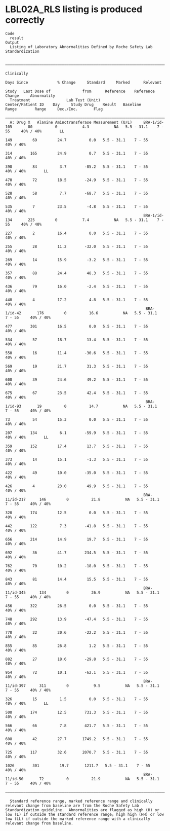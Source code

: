 # LBL02A_RLS listing is produced correctly

    Code
      result
    Output
      Listing of Laboratory Abnormalities Defined by Roche Safety Lab Standardization
      
      ——————————————————————————————————————————————————————————————————————————————————————————————————————————————————————————————————————————————————————————————————————————
                                                                                                                                                        Clinically              
                                                                                            Days Since             % Change     Standard     Marked      Relevant               
                                                                                   Study   Last Dose of              from      Reference    Reference     Change     Abnormality
      Treatment                Lab Test (Unit)                 Center/Patient ID    Day     Study Drug    Result   Baseline      Range        Range     Dec./Inc.       Flag    
      ——————————————————————————————————————————————————————————————————————————————————————————————————————————————————————————————————————————————————————————————————————————
      A: Drug X   Alanine Aminotransferase Measurement (U/L)     BRA-1/id-105       80          0           4.3           NA   5.5 - 31.1    7 - 55     40% / 40%        LL     
                                                                                    149         69         24.7          0.0   5.5 - 31.1    7 - 55     40% / 40%               
                                                                                    314        165         24.9          0.7   5.5 - 31.1    7 - 55     40% / 40%               
                                                                                    398         84          3.7        -85.2   5.5 - 31.1    7 - 55     40% / 40%        LL     
                                                                                    470         72         18.5        -24.9   5.5 - 31.1    7 - 55     40% / 40%               
                                                                                    528         58          7.7        -68.7   5.5 - 31.1    7 - 55     40% / 40%               
                                                                                    535         7          23.5         -4.8   5.5 - 31.1    7 - 55     40% / 40%               
                                                                 BRA-1/id-134       225         0           7.4           NA   5.5 - 31.1    7 - 55     40% / 40%               
                                                                                    227         2          16.4          0.0   5.5 - 31.1    7 - 55     40% / 40%               
                                                                                    255         28         11.2        -32.0   5.5 - 31.1    7 - 55     40% / 40%               
                                                                                    269         14         15.9         -3.2   5.5 - 31.1    7 - 55     40% / 40%               
                                                                                    357         88         24.4         48.3   5.5 - 31.1    7 - 55     40% / 40%               
                                                                                    436         79         16.0         -2.4   5.5 - 31.1    7 - 55     40% / 40%               
                                                                                    440         4          17.2          4.8   5.5 - 31.1    7 - 55     40% / 40%               
                                                                  BRA-1/id-42       176         0          16.6           NA   5.5 - 31.1    7 - 55     40% / 40%               
                                                                                    477        301         16.5          0.0   5.5 - 31.1    7 - 55     40% / 40%               
                                                                                    534         57         18.7         13.4   5.5 - 31.1    7 - 55     40% / 40%               
                                                                                    550         16         11.4        -30.6   5.5 - 31.1    7 - 55     40% / 40%               
                                                                                    569         19         21.7         31.3   5.5 - 31.1    7 - 55     40% / 40%               
                                                                                    608         39         24.6         49.2   5.5 - 31.1    7 - 55     40% / 40%               
                                                                                    675         67         23.5         42.4   5.5 - 31.1    7 - 55     40% / 40%               
                                                                  BRA-1/id-93       19          0          14.7           NA   5.5 - 31.1    7 - 55     40% / 40%               
                                                                                    73          54         15.3          0.0   5.5 - 31.1    7 - 55     40% / 40%               
                                                                                    207        134          6.1        -59.9   5.5 - 31.1    7 - 55     40% / 40%        LL     
                                                                                    359        152         17.4         13.7   5.5 - 31.1    7 - 55     40% / 40%               
                                                                                    373         14         15.1         -1.3   5.5 - 31.1    7 - 55     40% / 40%               
                                                                                    422         49         10.0        -35.0   5.5 - 31.1    7 - 55     40% / 40%               
                                                                                    426         4          23.0         49.9   5.5 - 31.1    7 - 55     40% / 40%               
                                                                 BRA-11/id-217      146         0          21.8           NA   5.5 - 31.1    7 - 55     40% / 40%               
                                                                                    320        174         12.5          0.0   5.5 - 31.1    7 - 55     40% / 40%               
                                                                                    442        122          7.3        -41.8   5.5 - 31.1    7 - 55     40% / 40%               
                                                                                    656        214         14.9         19.7   5.5 - 31.1    7 - 55     40% / 40%               
                                                                                    692         36         41.7        234.5   5.5 - 31.1    7 - 55     40% / 40%               
                                                                                    762         70         10.2        -18.0   5.5 - 31.1    7 - 55     40% / 40%               
                                                                                    843         81         14.4         15.5   5.5 - 31.1    7 - 55     40% / 40%               
                                                                 BRA-11/id-345      134         0          26.9           NA   5.5 - 31.1    7 - 55     40% / 40%               
                                                                                    456        322         26.5          0.0   5.5 - 31.1    7 - 55     40% / 40%               
                                                                                    748        292         13.9        -47.4   5.5 - 31.1    7 - 55     40% / 40%               
                                                                                    770         22         20.6        -22.2   5.5 - 31.1    7 - 55     40% / 40%               
                                                                                    855         85         26.8          1.2   5.5 - 31.1    7 - 55     40% / 40%               
                                                                                    882         27         18.6        -29.8   5.5 - 31.1    7 - 55     40% / 40%               
                                                                                    954         72         10.1        -62.1   5.5 - 31.1    7 - 55     40% / 40%               
                                                                 BRA-11/id-397      311         0           9.5           NA   5.5 - 31.1    7 - 55     40% / 40%               
                                                                                    326         15          1.5          0.0   5.5 - 31.1    7 - 55     40% / 40%        LL     
                                                                                    500        174         12.5        731.3   5.5 - 31.1    7 - 55     40% / 40%               
                                                                                    566         66          7.8        421.7   5.5 - 31.1    7 - 55     40% / 40%               
                                                                                    608         42         27.7       1749.2   5.5 - 31.1    7 - 55     40% / 40%               
                                                                                    725        117         32.6       2070.7   5.5 - 31.1    7 - 55     40% / 40%               
                                                                                   1026        301         19.7       1211.7   5.5 - 31.1    7 - 55     40% / 40%               
                                                                 BRA-11/id-50       72          0          21.9           NA   5.5 - 31.1    7 - 55     40% / 40%               
      ——————————————————————————————————————————————————————————————————————————————————————————————————————————————————————————————————————————————————————————————————————————
      
      Standard reference range, marked reference range and clinically relevant change from baseline are from the Roche Safety Lab Standardization guideline.  Abnormalities are flagged as high (H) or low (L) if outside the standard reference range; high high (HH) or low low (LL) if outside the marked reference range with a clinically relevant change from baseline.

